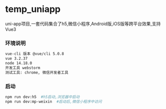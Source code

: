 # temp_uniapp
uni-app项目,一套代码集合了h5,微信小程序,Android版,iOS版等跨平台效果,支持Vue3

### 环境说明

```html
vue-cli 版本 @vue/cli 5.0.8
vue 3.2.37
node 14.18.0
开发工具 webstorm
测试工具: chrome, 微信开发者工具
```



### 启动

```bash
npm run dev:h5  #h5启动,浏览器中启动
npm run dev:mp-weixin  #启动后,微信小程序中访问
```

